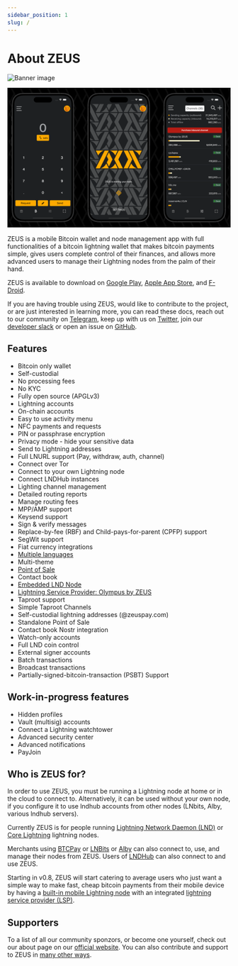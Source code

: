 ```yaml
---
sidebar_position: 1
slug: /
---
```


# About ZEUS

![Banner image](../static/img/banner.png)

![Screenshots](../static/img/screenshots.png)

ZEUS is a mobile Bitcoin wallet and node management app with full functionalities of a bitcoin lightning wallet that makes bitcoin payments simple, gives users complete control of their finances, and allows more advanced users to manage their Lightning nodes from the palm of their hand.

ZEUS is available to download on [Google Play](https://play.google.com/store/apps/details?id=app.zeusln.zeus), [Apple App Store](https://apps.apple.com/us/app/zeus-ln/id1456038895), and [F-Droid](https://zeusln.app/download/).

If you are having trouble using ZEUS, would like to contribute to the project, or are just interested in learning more, you can read these docs, reach out to our community on [Telegram](https://t.me/zeusLN), keep up with us on [Twitter](https://twitter.com/ZeusLN), join our [developer slack](https://zeusln.slack.com/join/shared_invite/zt-qw205nqa-o4VJJC0zPI7HiSfToZGoVw#/) or open an issue on [GitHub](https://github.com/ZeusLN/zeus).

## Features

- Bitcoin only wallet
- Self-custodial
- No processing fees
- No KYC
- Fully open source (APGLv3)
- Lightning accounts
- On-chain accounts
- Easy to use activity menu
- NFC payments and requests
- PIN or passphrase encryption
- Privacy mode - hide your sensitive data
- Send to Lightning addresses
- Full LNURL support (Pay, withdraw, auth, channel)
- Connect over Tor
- Connect to your own Lightning node
- Connect LNDHub instances
- Lighting channel management
- Detailed routing reports
- Manage routing fees
- MPP/AMP support
- Keysend support
- Sign & verify messages
- Replace-by-fee (RBF) and Child-pays-for-parent (CPFP) support
- SegWit support
- Fiat currency integrations
- [Multiple languages](https://explore.transifex.com/ZeusLN/zeus/)
- Multi-theme
- [Point of Sale](https://docs.zeusln.app/pos/overview)
- Contact book
- [Embedded LND Node](https://docs.zeusln.app/category/embedded-node)
- [Lightning Service Provider: Olympus by ZEUS](https://docs.zeusln.app/lsp/intro)
- Taproot support
- Simple Taproot Channels
- Self-custodial lightning addresses (@zeuspay.com)
- Standalone Point of Sale
- Contact book Nostr integration
- Watch-only accounts
- Full LND coin control
- External signer accounts
- Batch transactions
- Broadcast transactions
- Partially-signed-bitcoin-transaction (PSBT) Support

## Work-in-progress features

- Hidden profiles
- Vault (multisig) accounts
- Connect a Lightning watchtower
- Advanced security center
- Advanced notifications
- PayJoin

## Who is ZEUS for?

In order to use ZEUS, you must be running a Lightning node at home or in the cloud to connect to. Alternatively, it can be used without your own node, if you configure it to use lndhub accounts from other nodes (LNbits, Alby, various lndhub servers).

Currently ZEUS is for people running [Lightning Network Daemon (LND)](https://lightning.engineering/) or [Core Lightning](https://blockstream.com/lightning/) lightning nodes.

Merchants using [BTCPay](https://btcpayserver.org/) or [LNBits](https://lnbits.com/) or [Alby](https://getalby.com) can also connect to, use, and manage their nodes from ZEUS. Users of [LNDHub](https://bluewallet.io/lndhub/) can also connect to and use ZEUS.

Starting in v0.8, ZEUS will start catering to average users who just want a simple way to make fast, cheap bitcoin payments from their mobile device by having a [built-in mobile Lightning node](https://docs.zeusln.app/category/embedded-node) with an integrated [lightning service provider (LSP)](lsp/intro).

## Supporters

To a list of all our community sponzors, or become one yourself, check out our about page on our [official website](https://zeusln.app/about). You can also contribute and support to ZEUS in [many other ways](/contribute/how-you-can-contribute).
